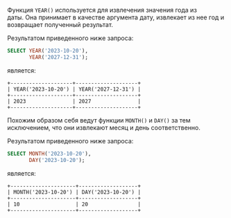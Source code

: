 Функция `YEAR()` используется для извлечения значения года из даты. Она принимает в качестве аргумента дату, извлекает из нее год и возвращает полученный результат.

Результатом приведенного ниже запроса:

```sql
SELECT YEAR('2023-10-20'),
       YEAR('2027-12-31');
```

является:

```no-highlight
+--------------------+--------------------+
| YEAR('2023-10-20') | YEAR('2027-12-31') |
+--------------------+--------------------+
| 2023               | 2027               |
+--------------------+--------------------+
```

Похожим образом себя ведут функции `MONTH()` и `DAY()` за тем исключением, что они извлекают месяц и день соответственно.

Результатом приведенного ниже запроса:

```sql
SELECT MONTH('2023-10-20'),
       DAY('2023-10-20');
```

является:

```no-highlight
+---------------------+-------------------+
| MONTH('2023-10-20') | DAY('2023-10-20') |
+---------------------+-------------------+
| 10                  | 20                |
+---------------------+-------------------+
```